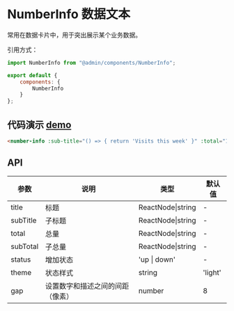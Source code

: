 # NumberInfo 数据文本

常用在数据卡片中，用于突出展示某个业务数据。

引用方式：

```javascript
import NumberInfo from "@admin/components/NumberInfo";

export default {
    components: {
        NumberInfo
    }
};
```

## 代码演示 [demo](https://pro.loacg.com/test/home)

```html
<number-info :sub-title="() => { return 'Visits this week' }" :total="12321" status="up" :sub-total="17.1"></number-info>
```

## API

| 参数     | 说明                             | 类型              | 默认值  |
| -------- | -------------------------------- | ----------------- | ------- |
| title    | 标题                             | ReactNode\|string | -       |
| subTitle | 子标题                           | ReactNode\|string | -       |
| total    | 总量                             | ReactNode\|string | -       |
| subTotal | 子总量                           | ReactNode\|string | -       |
| status   | 增加状态                         | 'up \| down'      | -       |
| theme    | 状态样式                         | string            | 'light' |
| gap      | 设置数字和描述之间的间距（像素） | number            | 8       |
